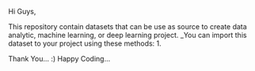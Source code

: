 Hi Guys,

This repository contain datasets that can be use as source to create data analytic, machine learning, or deep learning project.
_You can import this dataset to your project using these methods:
1. 

Thank You... :) Happy Coding...
